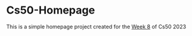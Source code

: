 # Cs50-Homepage

This is a simple homepage project created for the [Week 8](https://cs50.harvard.edu/x/2023/weeks/8/) of Cs50 2023 

